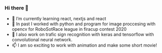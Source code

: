 ### Hi there 👋

- 🌱 I’m currently learning react, nextjs and react 
- 🔭 In past I worked with python and program for image proccesing with opencv for RoboSotRace league in firacup contest 2020
- 🔭 I also work on trafic sign recognition with keras and tensorflow with convolutional neural network.
- 📫 I am so exciting to work with animation and make some short movie!

